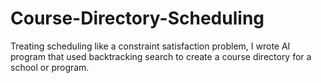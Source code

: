 # Course-Directory-Scheduling
Treating scheduling like a constraint satisfaction problem, I wrote AI program that used backtracking search to create a course directory for a school or program.
